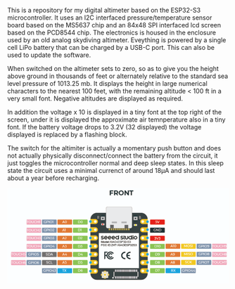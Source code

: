 This is a repository for my digital altimeter based on the ESP32-S3 microcontroller. It uses an I2C interfaced pressure/temperature sensor board based on the MS5637 chip and an 84x48 SPI interfaced lcd screen based on the PCD8544 chip. The electronics is housed in the enclosure used by an old analog skydiving altimeter. Eveything is powered by a single cell LiPo battery that can be charged by a USB-C port. This can also be used to update the software.

When switched on the altimeter sets to zero, so as to give you the height above ground in thousands of feet or alternately relative to the standard sea level pressure of 1013.25 mb. It displays the height in large numerical characters to the nearest 100 feet, with the remaining altitude < 100 ft in a very small font. Negative altitudes are displayed as required.

In addition the voltage x 10 is displayed in a tiny font at the top right of the screen, under it is displayed the approximate air temnperature also in a tiny font. If the battery voltage drops to 3.2V (32 displayed) the voltage displayed is replaced by a flashing block.

The switch for the altimiter is actually a momentary push button and does not actually physically disconnect/connect the battery from the circuit, it just toggles the microcontroller normal and deep sleep states. In this sleep state the circuit uses a minimal currenct of around 18µA and should last about a year before recharging. 


![ESP32-S3 pinout](Images/ESP32-S3_pinout.png)
